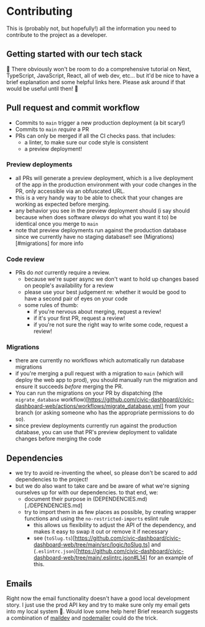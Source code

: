 # Contributing

This is (probably not, but hopefully!) all the information you need to contribute to the project as a developer.

## Getting started with our tech stack

🚧 There obviously won't be room to do a comprehensive tutorial on Next, TypeScript, JavaScript, React, all of web dev, etc... but it'd be nice to have a brief explanation and some helpful links here. Please ask around if that would be useful until then! 🚧

## Pull request and commit workflow

- Commits to `main` trigger a new production deployment (a bit scary!)
- Commits to `main` _require_ a PR
- PRs can only be merged if all the CI checks pass. that includes:
  - a linter, to make sure our code style is consistent
  - a preview deployment!

### Preview deployments

- all PRs will generate a preview deployment, which is a live deployment of the app in the production environment with your code changes in the PR, only accessible via an obfuscated URL.
- this is a very handy way to be able to check that your changes are working as expected before merging.
- any behavior you see in the preview deployment should (i say should because when does software _always_ do what you want it to) be identical once you merge to `main`
- note that preview deployments run against the production database since we currently have no staging database!! see (Migrations)[#migrations] for more info

### Code review

- PRs do _not_ currently require a review.
  - because we're super async we don't want to hold up changes based on people's availability for a review
  - please use your best judgement re: whether it would be good to have a second pair of eyes on your code
  - some rules of thumb:
    - if you're nervous about merging, request a review!
    - if it's your first PR, request a review!
    - if you're not sure the right way to write some code, request a review!

### Migrations

- there are currently no workflows which automatically run database migrations
- if you're merging a pull request with a migration to `main` (which will deploy the web app to prod), you should manually run the migration and ensure it succeeds _before_ merging the PR.
- You can run the migrations on your PR by dispatching (the `migrate_database` workflow)[https://github.com/civic-dashboard/civic-dashboard-web/actions/workflows/migrate_database.yml] from your branch (or asking someone who has the appropriate permissions to do so).
- since preview deployments currently run against the production database, you can use that PR's preview deployment to validate changes before merging the code

## Dependencies

- we try to avoid re-inventing the wheel, so please don't be scared to add dependencies to the project!
- but we do also want to take care and be aware of what we're signing ourselves up for with our dependencies. to that end, we:
  - document their purpose in (DEPENDENCIES.md)[./DEPENDENCIES.md]
  - try to import them in as few places as possible, by creating wrapper functions and using the `no-restricted-imports` eslint rule
    - this allows us flexibility to adjust the API of the dependency, and makes it easy to swap it out or remove it if necessary
    - see (`toSlug.ts`)[https://github.com/civic-dashboard/civic-dashboard-web/tree/main/src/logic/toSlug.ts] and (`.eslintrc.json`)[https://github.com/civic-dashboard/civic-dashboard-web/tree/main/.eslintrc.json#L14] for an example of this.

## Emails

Right now the email functionality doesn't have a good local development story. I just use the prod API key and try to make sure only my email gets into my local system 😬. Would love some help here!
Brief research suggests a combination of [maildev](https://github.com/maildev/maildev?tab=readme-ov-file) and [nodemailer](https://github.com/nodemailer/nodemailer) could do the trick.
